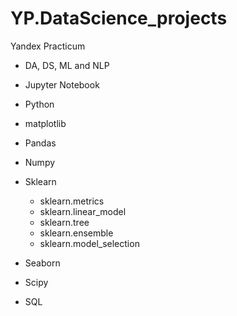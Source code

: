 # YP.DataScience_projects
Yandex Practicum 
  - DA, DS, ML and NLP

- Jupyter Notebook
- Python
- matplotlib
- Pandas
- Numpy
- Sklearn
   - sklearn.metrics
   - sklearn.linear_model
   - sklearn.tree
   - sklearn.ensemble
   - sklearn.model_selection
- Seaborn
- Scipy

- SQL
  
